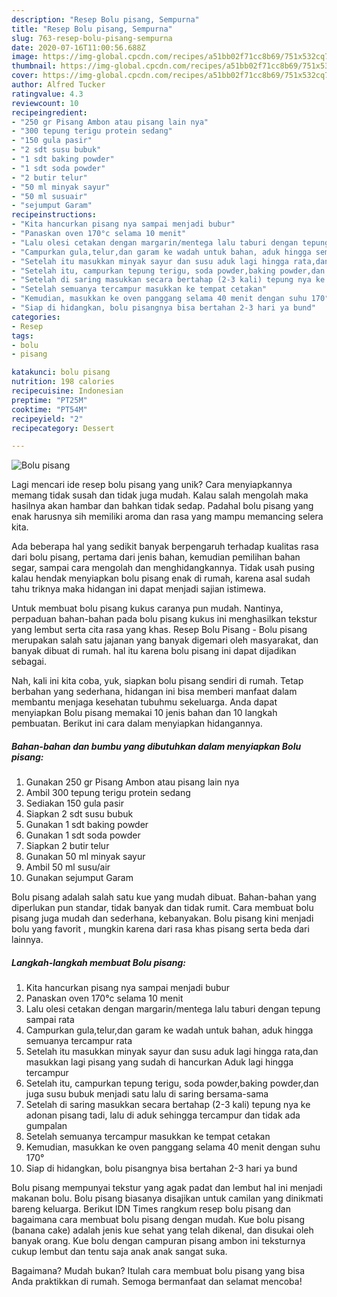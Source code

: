 ```yaml
---
description: "Resep Bolu pisang, Sempurna"
title: "Resep Bolu pisang, Sempurna"
slug: 763-resep-bolu-pisang-sempurna
date: 2020-07-16T11:00:56.688Z
image: https://img-global.cpcdn.com/recipes/a51bb02f71cc8b69/751x532cq70/bolu-pisang-foto-resep-utama.jpg
thumbnail: https://img-global.cpcdn.com/recipes/a51bb02f71cc8b69/751x532cq70/bolu-pisang-foto-resep-utama.jpg
cover: https://img-global.cpcdn.com/recipes/a51bb02f71cc8b69/751x532cq70/bolu-pisang-foto-resep-utama.jpg
author: Alfred Tucker
ratingvalue: 4.3
reviewcount: 10
recipeingredient:
- "250 gr Pisang Ambon atau pisang lain nya"
- "300 tepung terigu protein sedang"
- "150 gula pasir"
- "2 sdt susu bubuk"
- "1 sdt baking powder"
- "1 sdt soda powder"
- "2 butir telur"
- "50 ml minyak sayur"
- "50 ml susuair"
- "sejumput Garam"
recipeinstructions:
- "Kita hancurkan pisang nya sampai menjadi bubur"
- "Panaskan oven 170°c selama 10 menit"
- "Lalu olesi cetakan dengan margarin/mentega lalu taburi dengan tepung sampai rata"
- "Campurkan gula,telur,dan garam ke wadah untuk bahan, aduk hingga semuanya tercampur rata"
- "Setelah itu masukkan minyak sayur dan susu aduk lagi hingga rata,dan masukkan lagi pisang yang sudah di hancurkan Aduk lagi hingga tercampur"
- "Setelah itu, campurkan tepung terigu, soda powder,baking powder,dan juga susu bubuk menjadi satu lalu di saring bersama-sama"
- "Setelah di saring masukkan secara bertahap (2-3 kali) tepung nya ke adonan pisang tadi, lalu di aduk sehingga tercampur dan tidak ada gumpalan"
- "Setelah semuanya tercampur masukkan ke tempat cetakan"
- "Kemudian, masukkan ke oven panggang selama 40 menit dengan suhu 170°"
- "Siap di hidangkan, bolu pisangnya bisa bertahan 2-3 hari ya bund"
categories:
- Resep
tags:
- bolu
- pisang

katakunci: bolu pisang 
nutrition: 198 calories
recipecuisine: Indonesian
preptime: "PT25M"
cooktime: "PT54M"
recipeyield: "2"
recipecategory: Dessert

---
```



![Bolu pisang](https://img-global.cpcdn.com/recipes/a51bb02f71cc8b69/751x532cq70/bolu-pisang-foto-resep-utama.jpg)

Lagi mencari ide resep bolu pisang yang unik? Cara menyiapkannya memang tidak susah dan tidak juga mudah. Kalau salah mengolah maka hasilnya akan hambar dan bahkan tidak sedap. Padahal bolu pisang yang enak harusnya sih memiliki aroma dan rasa yang mampu memancing selera kita.

Ada beberapa hal yang sedikit banyak berpengaruh terhadap kualitas rasa dari bolu pisang, pertama dari jenis bahan, kemudian pemilihan bahan segar, sampai cara mengolah dan menghidangkannya. Tidak usah pusing kalau hendak menyiapkan bolu pisang enak di rumah, karena asal sudah tahu triknya maka hidangan ini dapat menjadi sajian istimewa.

Untuk membuat bolu pisang kukus caranya pun mudah. Nantinya, perpaduan bahan-bahan pada bolu pisang kukus ini menghasilkan tekstur yang lembut serta cita rasa yang khas. Resep Bolu Pisang - Bolu pisang merupakan salah satu jajanan yang banyak digemari oleh masyarakat, dan banyak dibuat di rumah. hal itu karena bolu pisang ini dapat dijadikan sebagai.


Nah, kali ini kita coba, yuk, siapkan bolu pisang sendiri di rumah. Tetap berbahan yang sederhana, hidangan ini bisa memberi manfaat dalam membantu menjaga kesehatan tubuhmu sekeluarga. Anda dapat menyiapkan Bolu pisang memakai 10 jenis bahan dan 10 langkah pembuatan. Berikut ini cara dalam menyiapkan hidangannya.

<!--inarticleads1-->

##### Bahan-bahan dan bumbu yang dibutuhkan dalam menyiapkan Bolu pisang:

1. Gunakan 250 gr Pisang Ambon atau pisang lain nya
1. Ambil 300 tepung terigu protein sedang
1. Sediakan 150 gula pasir
1. Siapkan 2 sdt susu bubuk
1. Gunakan 1 sdt baking powder
1. Gunakan 1 sdt soda powder
1. Siapkan 2 butir telur
1. Gunakan 50 ml minyak sayur
1. Ambil 50 ml susu/air
1. Gunakan sejumput Garam


Bolu pisang adalah salah satu kue yang mudah dibuat. Bahan-bahan yang diperlukan pun standar, tidak banyak dan tidak rumit. Cara membuat bolu pisang juga mudah dan sederhana, kebanyakan. Bolu pisang kini menjadi bolu yang favorit , mungkin karena dari rasa khas pisang serta beda dari lainnya. 

<!--inarticleads2-->

##### Langkah-langkah membuat Bolu pisang:

1. Kita hancurkan pisang nya sampai menjadi bubur
1. Panaskan oven 170°c selama 10 menit
1. Lalu olesi cetakan dengan margarin/mentega lalu taburi dengan tepung sampai rata
1. Campurkan gula,telur,dan garam ke wadah untuk bahan, aduk hingga semuanya tercampur rata
1. Setelah itu masukkan minyak sayur dan susu aduk lagi hingga rata,dan masukkan lagi pisang yang sudah di hancurkan Aduk lagi hingga tercampur
1. Setelah itu, campurkan tepung terigu, soda powder,baking powder,dan juga susu bubuk menjadi satu lalu di saring bersama-sama
1. Setelah di saring masukkan secara bertahap (2-3 kali) tepung nya ke adonan pisang tadi, lalu di aduk sehingga tercampur dan tidak ada gumpalan
1. Setelah semuanya tercampur masukkan ke tempat cetakan
1. Kemudian, masukkan ke oven panggang selama 40 menit dengan suhu 170°
1. Siap di hidangkan, bolu pisangnya bisa bertahan 2-3 hari ya bund


Bolu pisang mempunyai tekstur yang agak padat dan lembut hal ini menjadi makanan bolu. Bolu pisang biasanya disajikan untuk camilan yang dinikmati bareng keluarga. Berikut IDN Times rangkum resep bolu pisang dan bagaimana cara membuat bolu pisang dengan mudah. Kue bolu pisang (banana cake) adalah jenis kue sehat yang telah dikenal, dan disukai oleh banyak orang. Kue bolu dengan campuran pisang ambon ini teksturnya cukup lembut dan tentu saja anak anak sangat suka. 

Bagaimana? Mudah bukan? Itulah cara membuat bolu pisang yang bisa Anda praktikkan di rumah. Semoga bermanfaat dan selamat mencoba!
